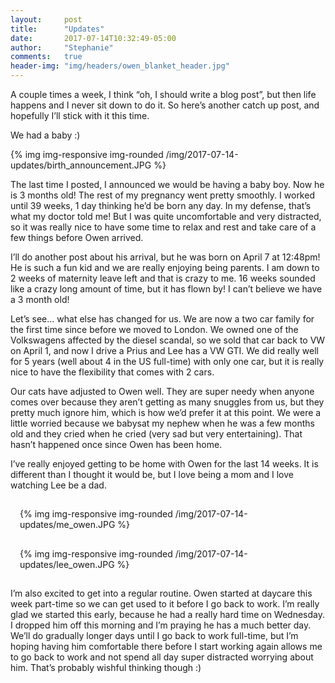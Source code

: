 ```yaml
---
layout:     post
title:      "Updates"
date:       2017-07-14T10:32:49-05:00
author:     "Stephanie"
comments:   true
header-img: "img/headers/owen_blanket_header.jpg"
---
```


A couple times a week, I think “oh, I should write a blog post”, but then life happens and I never sit down to do it. So here’s another catch up post, and hopefully I’ll stick with it this time. 

We had a baby :) 

{% img img-responsive img-rounded /img/2017-07-14-updates/birth_announcement.JPG %}

The last time I posted, I announced we would be having a baby boy. Now he is 3 months old! The rest of my pregnancy went pretty smoothly. I worked until 39 weeks, 1 day thinking he’d be born any day. In my defense, that’s what my doctor told me! But I was quite uncomfortable and very distracted, so it was really nice to have some time to relax and rest and take care of a few things before Owen arrived. 

I’ll do another post about his arrival, but he was born on April 7 at 12:48pm! He is such a fun kid and we are really enjoying being parents. I am down to 2 weeks of maternity leave left and that is crazy to me. 16 weeks sounded like a crazy long amount of time, but it has flown by! I can’t believe we have a 3 month old!

Let’s see... what else has changed for us. We are now a two car family for the first time since before we moved to London. We owned one of the Volkswagens affected by the diesel scandal, so we sold that car back to VW on April 1, and now I drive a Prius and Lee has a VW GTI. We did really well for 5 years (well about 4 in the US full-time) with only one car, but it is really nice to have the flexibility that comes with 2 cars.

Our cats have adjusted to Owen well. They are super needy when anyone comes over because they aren’t getting as many snuggles from us, but they pretty much ignore him, which is how we’d prefer it at this point. We were a little worried because we babysat my nephew when he was a few months old and they cried when he cried (very sad but very entertaining). That hasn’t happened once since Owen has been home.

I’ve really enjoyed getting to be home with Owen for the last 14 weeks. It is different than I thought it would be, but I love being a mom and I love watching Lee be a dad.

<div class="row">
  <div class="col-sm-6" style="padding: 15px;">{% img img-responsive img-rounded /img/2017-07-14-updates/me_owen.JPG %}</div>
  <div class="col-sm-6" style="padding: 15px;">{% img img-responsive img-rounded /img/2017-07-14-updates/lee_owen.JPG %}</div>
</div>

I’m also excited to get into a regular routine. Owen started at daycare this week part-time so we can get used to it before I go back to work. I’m really glad we started this early, because he had a really hard time on Wednesday. I dropped him off this morning and I’m praying he has a much better day. We’ll do gradually longer days until I go back to work full-time, but I’m hoping having him comfortable there before I start working again allows me to go back to work and not spend all day super distracted worrying about him. That’s probably wishful thinking though :)